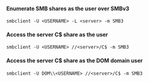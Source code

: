#### Enumerate SMB shares as the user over SMBv3
```
smbclient -U <USERNAME> -L <server> -m SMB3
```

#### Access the server C$ share as the user
```
smbclient -U <USERNAME> //<server>/C$ -m SMB3
```

#### Access the server C$ share as the DOM domain user
```
smbclient -U DOM\\<USERNAME> //<server>/C$ -m SMB3
```


